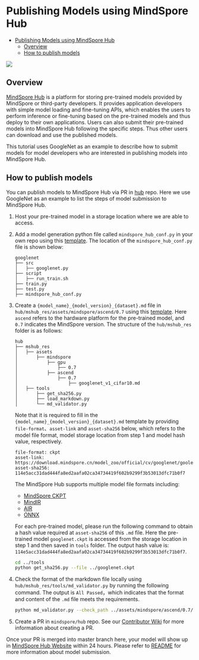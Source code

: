 # Publishing Models using MindSpore Hub

<!-- TOC -->

- [Publishing Models using MindSpore Hub](#publishing-models-using-mindspore-hub)
    - [Overview](#overview)
    - [How to publish models](#how-to-publish-models)

<!-- /TOC -->

<a href="https://gitee.com/mindspore/docs/blob/r1.5/docs/hub/docs/source_en/publish_model.md" target="_blank"><img src="https://gitee.com/mindspore/docs/raw/r1.5/resource/_static/logo_source_en.png"></a>

## Overview

[MindSpore Hub](https://www.mindspore.cn/resources/hub/) is a platform for storing pre-trained models provided by MindSpore or third-party developers. It provides application developers with simple model loading and fine-tuning APIs, which enables the users to perform inference or fine-tuning based on the pre-trained models and thus deploy to their own applications. Users can also submit their pre-trained models into MindSpore Hub following the specific steps. Thus other users can download and use the published models.

This tutorial uses GoogleNet as an example to describe how to submit models for model developers who are interested in publishing models into MindSpore Hub.

## How to publish models

You can publish models to MindSpore Hub via PR in [hub](https://gitee.com/mindspore/hub) repo. Here we use GoogleNet as an example to list the steps of model submission to MindSpore Hub.

1. Host your pre-trained model in a storage location where we are able to access.

2. Add a model generation python file called `mindspore_hub_conf.py` in your own repo using this [template](https://gitee.com/mindspore/models/blob/master/official/cv/googlenet/mindspore_hub_conf.py). The location of the `mindspore_hub_conf.py` file is shown below:

   ```text
   googlenet
   ├── src
   │   ├── googlenet.py
   ├── script
   │   ├── run_train.sh
   ├── train.py
   ├── test.py
   ├── mindspore_hub_conf.py
   ```

3. Create a `{model_name}_{model_version}_{dataset}.md` file in `hub/mshub_res/assets/mindspore/ascend/0.7` using this [template](https://gitee.com/mindspore/hub/blob/r1.5/mshub_res/assets/mindspore/ascend/0.7/googlenet_v1_cifar10.md#). Here `ascend` refers to the hardware platform for the pre-trained model, and `0.7` indicates the MindSpore version. The structure of the `hub/mshub_res` folder is as follows:

   ```text
   hub
   ├── mshub_res
   │   ├── assets
   │       ├── mindspore
   │           ├── gpu
   │               ├── 0.7
   │           ├── ascend
   │               ├── 0.7
   │                   ├── googlenet_v1_cifar10.md
   │   ├── tools
   │       ├── get_sha256.py
   │       ├── load_markdown.py
   │       └── md_validator.py
   ```

   Note that it is required to fill in the `{model_name}_{model_version}_{dataset}.md` template by providing `file-format`、`asset-link` and `asset-sha256` below, which refers to the model file format, model storage location from step 1 and model hash value, respectively.

   ```text
   file-format: ckpt
   asset-link: https://download.mindspore.cn/model_zoo/official/cv/googlenet/goolenet_ascend_0.2.0_cifar10_official_classification_20200713/googlenet.ckpt
   asset-sha256: 114e5acc31dad444fa8ed2aafa02ca34734419f602b9299f3b53013dfc71b0f7
   ```

   The MindSpore Hub supports multiple model file formats including:
   - [MindSpore CKPT](https://www.mindspore.cn/docs/programming_guide/en/r1.5/save_model.html#checkpoint-configuration-policies)
   - [MindIR](https://www.mindspore.cn/docs/programming_guide/en/r1.5/save_model.html#export-mindir-model)
   - [AIR](https://www.mindspore.cn/docs/programming_guide/en/r1.5/save_model.html#export-air-model)
   - [ONNX](https://www.mindspore.cn/docs/programming_guide/en/r1.5/save_model.html#export-onnx-model)

   For each pre-trained model, please run the following command to obtain a hash value required at `asset-sha256` of this `.md` file. Here the pre-trained model `googlenet.ckpt` is accessed from the storage location in step 1 and then saved in `tools` folder. The output hash value is: `114e5acc31dad444fa8ed2aafa02ca34734419f602b9299f3b53013dfc71b0f7`.

   ```bash
   cd ../tools
   python get_sha256.py --file ../googlenet.ckpt
   ```

4. Check the format of the markdown file locally using `hub/mshub_res/tools/md_validator.py` by running the following command. The output is `All Passed`，which indicates that the format and content of the `.md` file meets the requirements.

   ```bash
   python md_validator.py --check_path ../assets/mindspore/ascend/0.7/googlenet_v1_cifar10.md
   ```

5. Create a PR in `mindspore/hub` repo. See our [Contributor Wiki](https://gitee.com/mindspore/mindspore/blob/r1.5/CONTRIBUTING.md#) for more information about creating a PR.

Once your PR is merged into master branch here, your model will show up in [MindSpore Hub Website](https://www.mindspore.cn/resources/hub) within 24 hours. Please refer to [README](https://gitee.com/mindspore/hub/blob/r1.5/mshub_res/README.md#) for more information about model submission.
